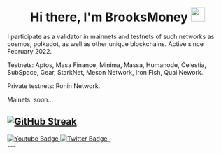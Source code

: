 <h1 align="center">Hi there, I'm BrooksMoney <img src="https://github.com/blackcater/blackcater/raw/main/images/Hi.gif" height="32"/> </h1>



I participate as a validator in mainnets and testnets of such networks as cosmos, polkadot, as well as other unique blockchains. Active since February 2022.


Testnets: Aptos, Masa Finance, Minima, Massa, Humanode, Celestia, SubSpace, Gear, StarkNet, Meson Network, Iron Fish, Quai Nework.


Private testnets: Ronin Network.


Mainets: soon...

[![GitHub Streak](http://github-readme-streak-stats.herokuapp.com?user=brooksmillioner&theme=modern-lilac&disable_animations=true)](https://git.io/streak-stats)
---
<div id="badges">
  <a href="https://www.youtube.com/@brooksmoney9765">
    <img src="https://img.shields.io/badge/YouTube-red?style=for-the-badge&logo=youtube&logoColor=white" alt="Youtube Badge"/>
  </a>
  <a href="https://twitter.com/brooksmoneytop">
    <img src="https://img.shields.io/badge/Twitter-blue?style=for-the-badge&logo=twitter&logoColor=white" alt="Twitter Badge"/>
  </a>
  <a href="https://t.me/blogbrooksmoney">
    <img src="https://img.shields.io/badge/Telegram-2CA5E0?style=for-the-badge&logo=telegram&logoColor=white" alt "Telegram Badge"/>
  </a>
  <a href="Yarik#8352">
    <img src="https://img.shields.io/badge/Discord-%235865F2.svg?style=for-the-badge&logo=discord&logoColor=white" alt "Discord Badge"/>
  </a>
</div>
---
<img src="https://komarev.com/ghpvc/?username=brooksmillioner&style=flat-square&color=blue" alt=""/>
<!--
**brooksmillioner/brooksmillioner** is a ✨ _special_ ✨ repository because its `README.md` (this file) appears on your GitHub profile.

Here are some ideas to get you started:

- 🔭 I’m currently working on ...
- 🌱 I’m currently learning ...
- 👯 I’m looking to collaborate on ...
- 🤔 I’m looking for help with ...
- 💬 Ask me about ...
- 📫 How to reach me: ...
- 😄 Pronouns: ...
- ⚡ Fun fact: ...
-->
